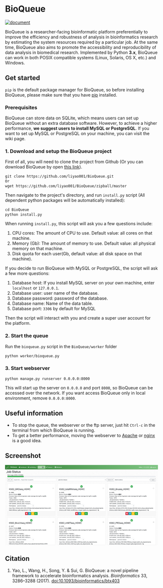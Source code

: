 # BioQueue
[![document](https://readthedocs.org/projects/bioqueue/badge/?version=latest "document")](https://bioqueue.readthedocs.io/en/latest/?badge=latest)

BioQueue is a researcher-facing bioinformatic platform preferentially to improve the efficiency and robustness of analysis in bioinformatics research by estimating the system resources required by a particular job. At the same time, BioQueue also aims to promote the accessibility and reproducibility of data analysis in biomedical research. Implemented by Python **3.x**, BioQueue can work in both POSIX compatible systems (Linux, Solaris, OS X, etc.) and Windows.
## Get started

`pip` is the default package manager for BioQueue, so before installing BioQueue, please make sure that you have [pip](https://pip.pypa.io/en/stable/) installed.

### Prerequisites

BioQueue can store data on SQLite, which means users can set up BioQueue without an extra database software. However, to achieve a higher performance, **we suggest users to install MySQL or PostgreSQL**. If you want to set up MySQL or PostgreSQL on your machine, you can visit the wiki page. 
### 1. Download and setup the BioQueue project

First of all, you will need to clone the project from Github (Or you can download BioQueue by open [this link](https://github.com/liyao001/BioQueue/zipball/master)).
```
git clone https://github.com/liyao001/BioQueue.git
Or
wget https://github.com/liyao001/BioQueue/zipball/master
```
Then navigate to the project's directory, and run `install.py` script (All dependent python packages will be automatically installed):
```
cd BioQueue
python install.py
```
When running `install.py`, this script will ask you a few questions include:
 1. CPU cores: The amount of CPU to use. Default value: all cores on that machine.
 2. Memory (Gb): The amount of memory to use. Default value: all physical memory on that machine.
 3. Disk quota for each user(Gb, default value: all disk space on that machine).

If you decide to run BioQueue with MySQL or PostgreSQL, the script will ask a few more questions:
 1. Database host: If you install MySQL server on your own machine, enter `localhost` or `127.0.0.1`.
 2. Database user: user name of the database.
 3. Database password: password of the database.
 4. Database name: Name of the data table.
 5. Database port: `3306` by default for MySQL

Then the script will interact with you and create a super user account for the platform.

### 2. Start the queue

Run the `bioqueue.py` script in the `BioQueue/worker` folder
```
python worker/bioqueue.py
```

### 3. Start webserver

```
python manage.py runserver 0.0.0.0:8000
```
This will start up the server on `0.0.0.0` and port `8000`, so BioQueue can be accessed over the network. If you want access BioQueue only in local environment, remove `0.0.0.0:8000`.

## Useful information

* To stop the queue, the webserver or the ftp server, just hit `Ctrl-c` in the terminal from which BioQueue is running.
* To get a better performance, moving the webserver to [Apache](http://bioqueue.readthedocs.io/en/latest/faq.html#use-bioqueue-with-apache-in-production-environment) or [nginx](https://nginx.org) is a good idea.

## Screenshot

 ![](status_page.png)

## Citation

1. Yao, L., Wang, H., Song, Y. & Sui, G. BioQueue: a novel pipeline framework to accelerate bioinformatics analysis. *Bioinformatics* 33, 3286–3288 (2017). [doi:10.1093/bioinformatics/btx403](https://doi.org/doi:10.1093/bioinformatics/btx403)